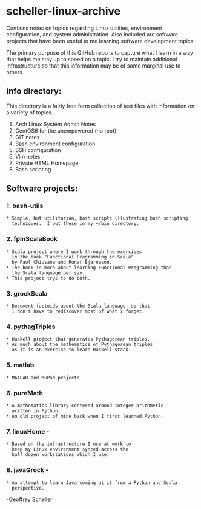 # scheller-linux-archive

Contains notes on topics regarding Linux utilities, 
environment configuration, and system administration. 
Also included are software projects that have been 
useful to me learning software development topics.

The primary purpose of this GitHub repo is to capture what 
I learn in a way that helps me stay up to speed on a topic. 
I try to maintain additional infrastructure so that this 
information may be of some marginal use to others.

## info directory:

This directory is a fairly free form collection of text 
files with information on a variety of topics.

  1. Arch Linux System Admin Notes
  2. CentOS6 for the unempowered (no root)
  3. GIT notes
  4. Bash environment configuration
  5. SSH configuration
  6. Vim notes
  7. Private HTML Homepage 
  8. Bash scripting

## Software projects:

### 1. bash-utils
    * Simple, but utilitarian, bash scripts illustrating bash scripting
      techniques.  I put these in my ~/bin directory.

### 2. fpInScalaBook
    * Scala project where I work through the exercises
      in the book "Functional Programming in Scala"
      by Paul Chiusana and Runar Bjarnason.
    * The book is more about learning Functional Programming than
      the Scala language per say.
    * This project trys to do both.

### 3. grockScala
    * Document factoids about the Scala language, so that
      I don't have to rediscover most of what I forget.

### 4. pythagTriples
    * Haskell project that generates Pythagorean triples.
    * As much about the mathematics of Pythagorean triples
      as it is an exercise to learn Haskell stack.

### 5. matlab
    * MATLAB and MuPad projects.

### 6. pureMath
    * A mathematics library centered around integer arithmetic
      written in Python.
    * An old project of mine back when I first learned Python.

### 7. linuxHome -
    * Based on the infrastructure I use at work to
      keep my Linux environment synced across the
      half dozen workstations which I use.

### 8. javaGrock -
    * An attempt to learn Java coming at it from a Python and Scala
      perspective.

-Geoffrey Scheller
